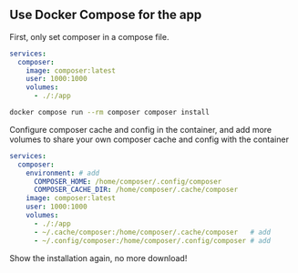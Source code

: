 ## Use Docker Compose for the app

First, only set composer in a compose file.

```yaml
services:
  composer:
    image: composer:latest
    user: 1000:1000
    volumes:
      - ./:/app
```

```bash
docker compose run --rm composer composer install
```

Configure composer cache and config in the container, and add more volumes to share your own composer cache and config with the container
```yaml
services:
  composer:
    environment: # add
      COMPOSER_HOME: /home/composer/.config/composer
      COMPOSER_CACHE_DIR: /home/composer/.cache/composer
    image: composer:latest
    user: 1000:1000
    volumes:
      - ./:/app
      - ~/.cache/composer:/home/composer/.cache/composer   # add
      - ~/.config/composer:/home/composer/.config/composer # add
```

Show the installation again, no more download!
